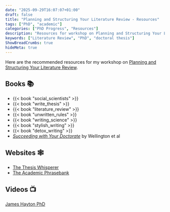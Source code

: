 ```yaml
---
date: "2025-09-29T16:07:07+01:00"
draft: false
title: "Planning and Structuring Your Literature Review - Resources"
tags: ["PhD", "academic"]
categories: ["PhD Progress", "Resources"]
description: "Resources for workshop on Planning and Structuring Your Literature Review."
keywords: ["Literature Review", "PhD", "doctoral thesis"]
ShowBreadCrumbs: true
hideMeta: true
---
```


Here are the recommended resources for my workshop on [Planning and Structuring Your Literature Review](../../planning-and-structuring-your-literature-review/).

## Books 📚

- {{< book "social_scientists" >}}
- {{< book "write_thesis" >}}
- {{< book "literature_review" >}}
- {{< book "unwritten_rules" >}}
- {{< book "writing_science" >}}
- {{< book "stylish_writing" >}}
- {{< book "detox_writing" >}}
- [_Succeeding with Your Doctorate_](https://uk.bookshop.org/a/2760/9781412901161) by Wellington et al

## Websites 🕸️

- [The Thesis Whisperer](https://thesiswhisperer.com)
- [The Academic Phrasebank](https://www.phrasebank.manchester.ac.uk)

## Videos 📺

[James Hayton PhD](https://www.youtube.com/@James_Hayton)







